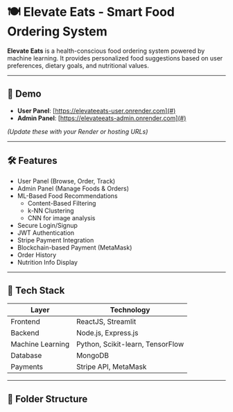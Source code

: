# 🍽️ Elevate Eats - Smart Food Ordering System

**Elevate Eats** is a health-conscious food ordering system powered by machine learning. It provides personalized food suggestions based on user preferences, dietary goals, and nutritional values.

---

## 🔗 Demo

- **User Panel**: [https://elevateeats-user.onrender.com](#)
- **Admin Panel**: [https://elevateeats-admin.onrender.com](#)

*(Update these with your Render or hosting URLs)*

---

## 🛠️ Features

- User Panel (Browse, Order, Track)
- Admin Panel (Manage Foods & Orders)
- ML-Based Food Recommendations
  - Content-Based Filtering
  - k-NN Clustering
  - CNN for image analysis
- Secure Login/Signup
- JWT Authentication
- Stripe Payment Integration
- Blockchain-based Payment (MetaMask)
- Order History
- Nutrition Info Display

---

## 🧰 Tech Stack

| Layer        | Technology             |
|--------------|-------------------------|
| Frontend     | ReactJS, Streamlit      |
| Backend      | Node.js, Express.js     |
| Machine Learning | Python, Scikit-learn, TensorFlow |
| Database     | MongoDB                 |
| Payments     | Stripe API, MetaMask    |

---

## 📁 Folder Structure

